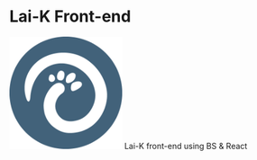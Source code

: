 # Lai-K Front-end
<img src="./assets/images/logo.png" alt="laik-logo" style="width: 200px"/>
Lai-K front-end using BS & React
